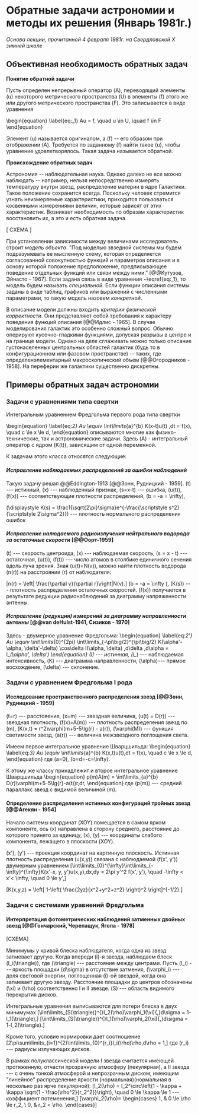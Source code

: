 # Обратные задачи астрономии и методы их решения (Январь 1981г.)
*Основа лекции, прочитанной 4 февраля 1981г. на Свердловской X зимней школе*

## Объективная необходимость обратных задач
**Понятие обратной задачи**

Пусть определен непрерывный оператор \(A\), переводящий элементы \(u\) некоторого метрического пространства \(U\) в элементы \(f\) этого же или другого метрического пространства \(F\). Это записывается в виде уравнения

\begin{equation}
\label{eq:_1}
Au = f, \quad u \in U, \quad f \in F
\end{equation}

Элемент \(u\) называется оригиналом, а \(f\) -- его образом при отображении \(A\). Требуется по заданному \(f\) найти такое \(u\), чтобы уравнение удовлетворялось. Такая задача называется обратной. 

**Происхождение обратных задач**

Астрономия -- наблюдательная наука. Однако далеко не все можно наблюдать -- например, нельзя непосредственно измерять температуру внутри звезд, распределение материи в ядре Галактики. Такое положение сохранится всегда. Поскольку человек стремится узнать неизмеряемые характеристики, приходится пользоваться косвенными измерениями величин, которые зависят от этих характеристик. Возникает необходимость по образам характеристик восстановить их, а это и есть обратная задача.


\[ СХЕМА \]

При установлении зависимости между величинами исследователь строит *модель объекта*. "Под моделью звзедной системы мы будем подразумевать ее мысленную схему, которая определяется согласованной совокупностью функций и параметров описания и в основу которой положение предположение, предписывающее поведение отдельных функций или связи между ними." [@@Кутузов, Эйнасто - 1967]. Если задана связь в виде уравнения ~\eqref{eq:_1}, то модель будем называть *специальной*. Если функции описания системы заданы в виде таблиц, графиков или выражений с численными параметрами, то такую модель назовем *конкретной*.

В описание модели должны входить *критерии физической корректности*. Они представляют собой требования к характеру поведения функций описания [@@Идлис - 1965]. В случае моделирования галактик это особенно сложный вопрос. Обычно оперируют кусочно-гладкими функциями, допуская разрывы в центре и на границе модели. Однако на деле сглаживать можно только описание густонаселенных центральных областей галактик (будь то в конфигурационном или фазовом пространстве) -- таких, где определенэлементарный макроскопический объем [@@Огородников - 1958]. На переферии же галактики существенно дискретны.

## Примеры обратных задач астрономии

### Задачи с уравнениями типа свертки

Интегральным уравнением Фредгольма первого рода типа свертки 

\begin{equation}
\label{eq:_2}
Au \equiv \int\limits_{a}^{b} K(x-t)u(t) \,dt = f(x), \quad c \le x \le d,
\end{equation}
описываются многие как физико-технические, так и астрономические задачи. Здесь \(A\) - интегральный оператор с ядром \(K(t)\), зависящим от одной переменной.

К задачам этого класса относятся следующие:

#### *Исправление наблюдаемых распределений за ошибки наблюдений*

Такую задачу решал @@Eddington-1913 [@@Зонн, Рудницкий - 1959]. \(t\) --- истинный, \(x\) --- наблюденный признак, \(s=x-t\) --- ошибка, \(u(t)\), \(f(x)\) --- соответствующие плотности распределений, \(b = -a = \infty\),

\(\displaystyle K(s) = \frac1{\sqrt{2\pi}\sigma}e^{-\frac{\scriptstyle s^2}{\scriptstyle 2\sigma^2}}\) --- плотность нормального распределения ошибок

#### *Исправление налюдаемого радиоизлучения нейтрального водорода за остаточные скорости* [@@Оорт-1959]

\(t\) --- скорость центроида, \(x\) --- наблюдаемая скорость, \(s = x - t\) --- остаточная, \(u(t)\), \(f(t)\) --- число атомов в столбике единичного сечения вдоль луча зрения. Зная \(u(t)=N(v)\), можно найти плотность водорода \(n(r)\) на расстроянии \(r\) от наблюдателя:

\[n(r) = \left| \frac{\partial v}{\partial r}\right|N(v).\]
\(b = -a = \infty \), \(K(s)\) --- плотность распределения остаточных скоростей. \(f(x)\) получается в результате редукции радионаблюдений за диаграмму напряженности антенны.

#### *Исправление (редукция) измерений за диаграмму направленности антенны* [@@van deHulst-1941, Сизиков - 1970]

Здесь - двумерное уравнение Фредгольма:
\begin{equation}
\label{eq:_2'}
Au \equiv \int\limits_{0}^{2pi} \int\limits_{-\pi\big/2}^{\pi\big/2} K(\alpha'-\alpha, \delta'-\delta) \cos\delta I(\alpha, \delta) \,d\delta \,d\alpha = I_*(\alpha', \delta')
\end{equation}
\(I\) --- истинная, \(I_*\) --- наблюдаемая интенсивность, \(K\) --- диаграмма направленности, \(\alpha\)--- прямое восхождение, \(\delta\) --- склонение.

### Задачи с уравнением Фредгольма I рода

#### Исследование пространственного распределения звезд [@@Зонн, Рудницкий - 1959]
\(t=r\) --- расстояение, \(x=m\) --- звездная величина,  \(u(t) = D(r)\) --- звездная плотность, \(f(x)=A(m)\) --- плотность распределения звезд по \(m\), \(K(x,t) = r^2\varphi(m+5-5\lg{r} - a(r)\), \(\varphi(M)\) --- функция светимости звезд, \(a(r)\) --- величина межзвездного поглощения света. 

Имеем первое интегральное уравнение Шварцшильда:
\begin{equation}
\label{eq:_3}
Au \equiv \int\limits_{a}^{b} K(x,t)u(t)\,dt = f(x), \quad c \le x \le d,
\end{equation}
где \(a=0\), \(b=d=-c=\infty\).

К этому же классу принадлежит и второе интегральное уравнение Шварцшильда
\begin{equation}
p(m)A(m) = \int\limits_{a}^{b} D(r)\varphi(m+5-5\lg{r}-a(t))r\,dr,
\end{equation}
где \(p(m)\) --- средний параллакс звезд с видимой величиной \(m\).

#### Определение распределения истинных конфигураций тройных звезд [@@Агекян - 1954]

Начало системы координат \(XOY\) помещается в самом ярком компоненте, ось \(x\) направлена в сторону среднего, расстояние до которого принято за единицу, \(x\), \(y\) --- координаты слабого компонента, лежащего в плоскости \(XOY\).

\(x'\), \(y'\) --- проекция координат на картинную плоскость. Истинная плотность распределения \(u(x,y)\) связана с наблюдаемой \(f(x', y')\) двумерным уравнением
\[\int\limits_{0}^{\infty}\int\limits_{-\infty}^{\infty}K(x'-x, y, y')u(x,y)\,dx\,dy = 2\pi y'^2 f(x', y'), \quad -\infty < x'< \infty, \quad 0 \le y',\]

\[K(x,y,z) = \left[ 1-\left( \frac{2yz}{x^2+y^2+z^2} \right)^2 \right]^{-1/2}.\]

### Задачи с системами уравнений Фредгольма

#### Интерпретация фотометрических наблюдений затменных двойных звезд [@@Гончарский, Черепащук, Ягола - 1978]

\[СХЕМА\]

Минимумы у кривой блеска наблюдателя, когда одна из звезд затмевает другую. Когда впереди \(i\)-я звезда, наблюдаем блеск \(l_i(\triangle)\), где \(\triangle\) --- расстояние между центрами. Пусть \(I_i\) --- яркость площадки \(d\sigma\) в отсутствие затмения, \(\varphi_i\) --- доля световой энергии, поглощенная \(i\)-ой звездой, когда она затмевает другую звезду. Расстояние площадки до центров обозначены \(\xi\) и \(\rho\) соответственно I и II звезде. \(S\) --- область видимого перекрытия дисков.

Интегральные уравнения выписываются для потери блеска в двух минимумах
\[\iint\limits_{S(\triangle)}^{}I_2(\rho)\varphi_1(\xi){\,}d\sigma = 1-l_1(\triangle),\]
\[\iint\limits_{S(\triangle)}^{}I_1(\rho)\varphi_2(\xi){\,}d\sigma = 1-l_2(\triangle).\]

Кроме того, условие нормировки дает соотношение
\[2\pi\sum\limits_{i=1}^{2}\int\limits_{0}^{r_i}I_i(\rho)\rho\,d\rho = 1,\]
где \(r_i\) --- радиусы излучающих дисков.

В рамках полуклассической модели I звезда считается имеющей протяженную, отчасти прозрачную атмосферу (пекулярная), а II звезда --- с очень тонкой атмосферой и непрозрачным диском, имеющим "линейное" распределение яркости (нормальная)(нормальная в несколько раз ярче пекулярной):
\[I_2(\rho) = I_2^\circ\left(1 - \kappa + \kappa \sqrt{1 - \frac{\rho^2}{r_2^2}}\right), \quad 0 \le \kappa \le 1 --- коэффициент потеменения,\]
\[\varphi_2(\rho)=
\begin{cases}
1, & 0 \le \rho \le r_2, \\
0, & r_2 < \rho.
\end{cases}\]
